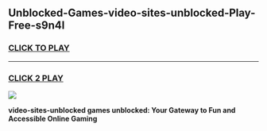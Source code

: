 
## Unblocked-Games-video-sites-unblocked-Play-Free-s9n4l
<h3>
<a href="https://premium76.site?title=video-sites-unblocked&ref=21A">CLICK TO PLAY</a></h3>
<hr>

<h3>
<a href="https://premium76.site?title=video-sites-unblocked&ref=21A">CLICK 2 PLAY</a>
  
</h3>

<a href="https://premium76.site?title=video-sites-unblocked&ref=21A"><img src="https://clearcache.store/games.png"></a>


**video-sites-unblocked games unblocked: Your Gateway to Fun and Accessible Online Gaming**
